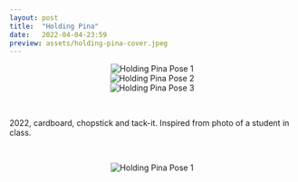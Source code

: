 ```yaml
---
layout: post
title:  "Holding Pina"
date:   2022-04-04-23:59
preview: assets/holding-pina-cover.jpeg
---
```


<div style="text-align: center"><img src="{{site.baseurl}}/assets/holding-pina-1.jpeg" alt="Holding Pina Pose 1" class="center"/></div>
<div style="text-align: center"><img src="{{site.baseurl}}/assets/holding-pina-2.jpeg" alt="Holding Pina Pose 2" class="center"/></div>
<div style="text-align: center"><img src="{{site.baseurl}}/assets/holding-pina-3.jpeg" alt="Holding Pina Pose 3" class="center"/></div>

&nbsp;

2022, cardboard, chopstick and tack-it. Inspired from photo of a student in class.

&nbsp;

<div style="text-align: center"><img src="{{site.baseurl}}/assets/holding-pina-1.jpeg" alt="Holding Pina Pose 1" class="center"/></div>